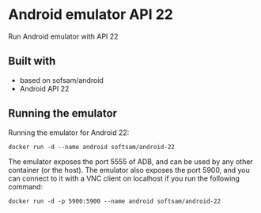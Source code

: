 # Android emulator API 22
Run Android emulator with API 22

## Built with
- based on sofsam/android
- Android API 22

## Running the emulator
Running the emulator for Android 22:

    docker run -d --name android softsam/android-22

The emulator exposes the port 5555 of ADB, and can be used by any other container (or the host).
The emulator also exposes the port 5900, and you can connect to it with a VNC client on localhost if you run the following command:

    docker run -d -p 5900:5900 --name android softsam/android-22
